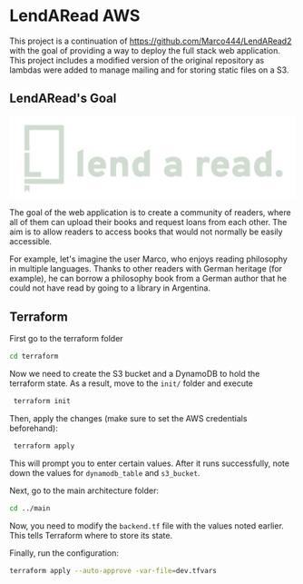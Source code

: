 # LendARead AWS

This project is a continuation of https://github.com/Marco444/LendARead2 with the goal of providing a way to deploy the full stack web application. This project includes a modified version of the original repository as lambdas were added to manage mailing and for storing static files on a S3.

## LendARead's Goal
![Lend a read logo](LendARead2/frontend/public/static/logo-claro.png)

The goal of the web application is to create a community of readers, where all of them can upload their books and request loans from each other. The aim is to allow readers to access books that would not normally be easily accessible.

For example, let's imagine the user Marco, who enjoys reading philosophy in multiple languages. Thanks to other readers with German heritage (for example), he can borrow a philosophy book from a German author that he could not have read by going to a library in Argentina.

## Terraform

First go to the terraform folder
```bash
cd terraform
```

Now we need to create the S3 bucket and a DynamoDB to hold the terraform state. As a result, move to the `init/` folder and execute

```bash
 terraform init
```

Then, apply the changes (make sure to set the AWS credentials beforehand):

```bash
 terraform apply 
```

This will prompt you to enter certain values. After it runs successfully, note down the values for `dynamodb_table` and `s3_bucket`.


Next, go to the main architecture folder:

```bash
cd ../main
```

Now, you need to modify the `backend.tf` file with the values noted earlier. This tells Terraform where to store its state.

Finally, run the configuration:


```bash
terraform apply --auto-approve -var-file=dev.tfvars
```
